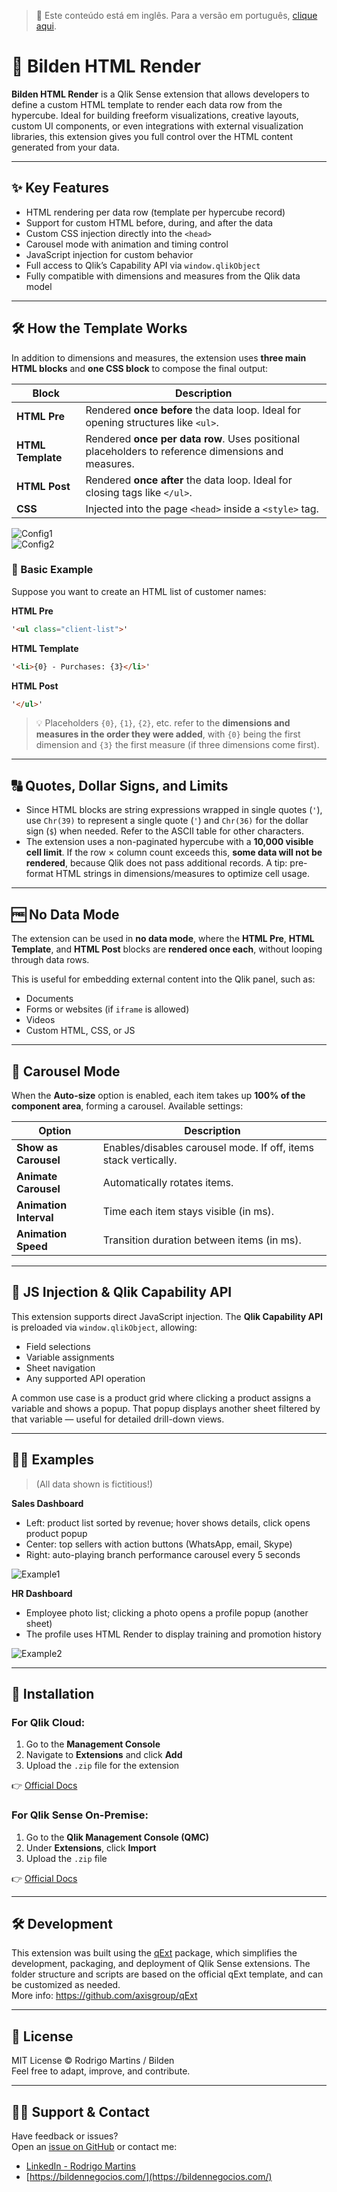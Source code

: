 > 📄 Este conteúdo está em inglês. Para a versão em português, [clique aqui](./README.md).

# 🧩 Bilden HTML Render

**Bilden HTML Render** is a Qlik Sense extension that allows developers to define a custom HTML template to render each data row from the hypercube. Ideal for building freeform visualizations, creative layouts, custom UI components, or even integrations with external visualization libraries, this extension gives you full control over the HTML content generated from your data.

---

## ✨ Key Features

- HTML rendering per data row (template per hypercube record)
- Support for custom HTML before, during, and after the data
- Custom CSS injection directly into the `<head>`
- Carousel mode with animation and timing control
- JavaScript injection for custom behavior
- Full access to Qlik’s Capability API via `window.qlikObject`
- Fully compatible with dimensions and measures from the Qlik data model

---

## 🛠️ How the Template Works

In addition to dimensions and measures, the extension uses **three main HTML blocks** and **one CSS block** to compose the final output:

| Block            | Description |
|------------------|-------------|
| **HTML Pre**     | Rendered **once before** the data loop. Ideal for opening structures like `<ul>`. |
| **HTML Template**| Rendered **once per data row**. Uses positional placeholders to reference dimensions and measures. |
| **HTML Post**    | Rendered **once after** the data loop. Ideal for closing tags like `</ul>`. |
| **CSS**          | Injected into the page `<head>` inside a `<style>` tag. |

![Config1](img/config1.png)  
![Config2](img/config2.png)

### 📌 Basic Example

Suppose you want to create an HTML list of customer names:

**HTML Pre**
```html
'<ul class="client-list">'
```

**HTML Template**
```html
'<li>{0} - Purchases: {3}</li>'
```

**HTML Post**
```html
'</ul>'
```

> 💡 Placeholders `{0}`, `{1}`, `{2}`, etc. refer to the **dimensions and measures in the order they were added**, with `{0}` being the first dimension and `{3}` the first measure (if three dimensions come first).

---

## 🔠 Quotes, Dollar Signs, and Limits

- Since HTML blocks are string expressions wrapped in single quotes (`'`), use `Chr(39)` to represent a single quote (`'`) and `Chr(36)` for the dollar sign (`$`) when needed. Refer to the ASCII table for other characters.
- The extension uses a non-paginated hypercube with a **10,000 visible cell limit**. If the row × column count exceeds this, **some data will not be rendered**, because Qlik does not pass additional records. A tip: pre-format HTML strings in dimensions/measures to optimize cell usage.

---

## 🆓 No Data Mode

The extension can be used in **no data mode**, where the **HTML Pre**, **HTML Template**, and **HTML Post** blocks are **rendered once each**, without looping through data rows.

This is useful for embedding external content into the Qlik panel, such as:

- Documents
- Forms or websites (if `iframe` is allowed)
- Videos
- Custom HTML, CSS, or JS

---

## 🎠 Carousel Mode

When the **Auto-size** option is enabled, each item takes up **100% of the component area**, forming a carousel. Available settings:

| Option                | Description |
|-----------------------|-------------|
| **Show as Carousel**  | Enables/disables carousel mode. If off, items stack vertically. |
| **Animate Carousel**  | Automatically rotates items. |
| **Animation Interval**| Time each item stays visible (in ms). |
| **Animation Speed**   | Transition duration between items (in ms). |

---

## 🧪 JS Injection & Qlik Capability API

This extension supports direct JavaScript injection. The **Qlik Capability API** is preloaded via `window.qlikObject`, allowing:

- Field selections
- Variable assignments
- Sheet navigation
- Any supported API operation

A common use case is a product grid where clicking a product assigns a variable and shows a popup. That popup displays another sheet filtered by that variable — useful for detailed drill-down views.

---

## 🧑‍💻 Examples  
> (All data shown is fictitious!)

**Sales Dashboard**  
- Left: product list sorted by revenue; hover shows details, click opens product popup  
- Center: top sellers with action buttons (WhatsApp, email, Skype)  
- Right: auto-playing branch performance carousel every 5 seconds  

![Example1](img/exemplo1.gif)

**HR Dashboard**  
- Employee photo list; clicking a photo opens a profile popup (another sheet)  
- The profile uses HTML Render to display training and promotion history  

![Example2](img/exemplo2.gif)

---

## 📂 Installation

### For Qlik Cloud:
1. Go to the **Management Console**
2. Navigate to **Extensions** and click **Add**
3. Upload the `.zip` file for the extension

👉 [Official Docs](https://help.qlik.com/en-US/cloud-services/Subsystems/Hub/Content/Sense_Hub/Admin/mc-extensions.htm)

### For Qlik Sense On-Premise:
1. Go to the **Qlik Management Console (QMC)**
2. Under **Extensions**, click **Import**
3. Upload the `.zip` file

👉 [Official Docs](https://help.qlik.com/en-US/sense-admin/May2025/Subsystems/DeployAdministerQSE/Content/Sense_DeployAdminister/QSEoW/Administer_QSEoW/Managing_QSEoW/import-extensions.htm)

---

## 🛠 Development

This extension was built using the [qExt](https://github.com/axisgroup/qExt) package, which simplifies the development, packaging, and deployment of Qlik Sense extensions. The folder structure and scripts are based on the official qExt template, and can be customized as needed.  
More info: https://github.com/axisgroup/qExt

---

## 📎 License

MIT License © Rodrigo Martins / Bilden  
Feel free to adapt, improve, and contribute.

---

## 🙋‍♂️ Support & Contact

Have feedback or issues?  
Open an [issue on GitHub](https://github.com/drigomed/bilden-htmlrender/issues) or contact me:

- [LinkedIn - Rodrigo Martins](https://www.linkedin.com/in/drigomed)  
- [https://bildennegocios.com/](https://bildennegocios.com/)

